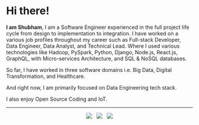 <div>

<h1>Hi there!</h1>

**I am Shubham**, I am a Software Engineer experienced in the full project life cycle from design to implementation to integration. I have worked on a various job profiles throughout my career such as Full-stack Developer, Data Engineer, Data Analyst, and Technical Lead. Where I used various technologies like Hadoop, PySpark, Python, Django, Node.js, React.js, GraphQL, with Micro-services Architecture, and SQL & NoSQL databases.

So far, I have worked in three software domains i.e. Big Data, Digital Transformation, and Healthcare.

And right now, I am primarily focused on Data Engineering tech stack.

I also enjoy Open Source Coding and IoT.
  
</div>

<hr />

<div align="center">
  <a href="https://www.linkedin.com/in/shubham-v-thakare" target="_blank"><img src="https://img.shields.io/badge/LinkedIn-0077B5?style=for-the-badge&logo=linkedin&logoColor=white" /></a>
  &nbsp;
  <a href="https://twitter.com/_shubhamthakare" target="_blank"><img src="https://img.shields.io/badge/Twitter-1DA1F2?style=for-the-badge&logo=twitter&logoColor=white" /></a>
  &nbsp;
  <a href="https://medium.com/@shubham.thakare" target="_blank"><img src="https://img.shields.io/badge/Medium-12100E?style=for-the-badge&logo=medium&logoColor=white" /></a>
</div>
